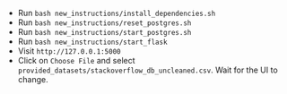 * Run `bash new_instructions/install_dependencies.sh`
* Run `bash new_instructions/reset_postgres.sh`
* Run `bash new_instructions/start_postgres.sh`
* Run `bash new_instructions/start_flask`
* Visit `http://127.0.0.1:5000`
* Click on `Choose File` and select `provided_datasets/stackoverflow_db_uncleaned.csv`. Wait for the UI to change.
